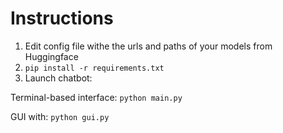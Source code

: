 # Instructions
1) Edit config file withe the urls and paths of your models from Huggingface
2) `pip install -r requirements.txt`
3) Launch chatbot:

Terminal-based interface:
`python main.py`

GUI with:
`python gui.py`
